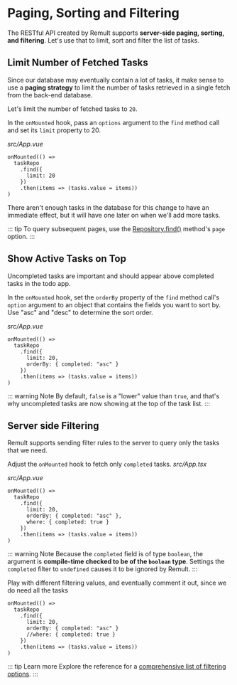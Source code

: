 # Paging, Sorting and Filtering

The RESTful API created by Remult supports **server-side paging, sorting, and filtering**. Let's use that to limit, sort and filter the list of tasks.

## Limit Number of Fetched Tasks

Since our database may eventually contain a lot of tasks, it make sense to use a **paging strategy** to limit the number of tasks retrieved in a single fetch from the back-end database.

Let's limit the number of fetched tasks to `20`.

In the `onMounted` hook, pass an `options` argument to the `find` method call and set its `limit` property to 20.

_src/App.vue_

```ts{4}
onMounted(() =>
  taskRepo
    .find({
      limit: 20
    })
    .then(items => (tasks.value = items))
)
```

There aren't enough tasks in the database for this change to have an immediate effect, but it will have one later on when we'll add more tasks.

::: tip
To query subsequent pages, use the [Repository.find()](../../docs/ref_repository.md#find) method's `page` option.
:::

## Show Active Tasks on Top

Uncompleted tasks are important and should appear above completed tasks in the todo app.

In the `onMounted` hook, set the `orderBy` property of the `find` method call's `option` argument to an object that contains the fields you want to sort by.
Use "asc" and "desc" to determine the sort order.

_src/App.vue_

```ts{5}
onMounted(() =>
  taskRepo
    .find({
      limit: 20,
      orderBy: { completed: "asc" }
    })
    .then(items => (tasks.value = items))
)
```

::: warning Note
By default, `false` is a "lower" value than `true`, and that's why uncompleted tasks are now showing at the top of the task list.
:::

## Server side Filtering

Remult supports sending filter rules to the server to query only the tasks that we need.

Adjust the `onMounted` hook to fetch only `completed` tasks.
_src/App.tsx_

_src/App.vue_

```ts{6}
onMounted(() =>
  taskRepo
    .find({
      limit: 20,
      orderBy: { completed: "asc" },
      where: { completed: true }
    })
    .then(items => (tasks.value = items))
)
```

::: warning Note
Because the `completed` field is of type `boolean`, the argument is **compile-time checked to be of the `boolean` type**. Settings the `completed` filter to `undefined` causes it to be ignored by Remult.
:::

Play with different filtering values, and eventually comment it out, since we do need all the tasks

```ts{6}
onMounted(() =>
  taskRepo
    .find({
      limit: 20,
      orderBy: { completed: "asc" }
      //where: { completed: true }
    })
    .then(items => (tasks.value = items))
)
```

::: tip Learn more
Explore the reference for a [comprehensive list of filtering options](../../docs/entityFilter.md).
:::
